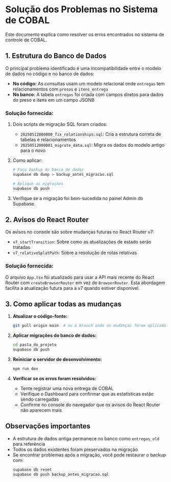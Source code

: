 # Solução dos Problemas no Sistema de COBAL

Este documento explica como resolver os erros encontrados no sistema de controle de COBAL.

## 1. Estrutura do Banco de Dados

O principal problema identificado é uma incompatibilidade entre o modelo de dados no código e no banco de dados:

- **No código:** As consultas usam um modelo relacional onde `entregas` tem relacionamentos com `presos` e `itens_entrega`
- **No banco:** A tabela `entregas` foi criada com campos diretos para dados do preso e itens em um campo JSONB

### Solução fornecida:

1. Dois scripts de migração SQL foram criados:
   - `20250512000000_fix_relationships.sql`: Cria a estrutura correta de tabelas e relacionamentos
   - `20250512000001_migrate_data.sql`: Migra os dados do modelo antigo para o novo

2. Como aplicar:
   ```bash
   # Faça backup do banco de dados
   supabase db dump > backup_antes_migracao.sql
   
   # Aplique as migrações
   supabase db push
   ```

3. Verifique se a migração foi bem-sucedida no painel Admin do Supabase.

## 2. Avisos do React Router

Os avisos no console são sobre mudanças futuras no React Router v7:
- `v7_startTransition`: Sobre como as atualizações de estado serão tratadas
- `v7_relativeSplatPath`: Sobre a resolução de rotas relativas

### Solução fornecida:

O arquivo `App.tsx` foi atualizado para usar a API mais recente do React Router com `createBrowserRouter` em vez de `BrowserRouter`. Esta abordagem facilita a atualização futura para a v7 quando estiver disponível.

## 3. Como aplicar todas as mudanças

1. **Atualizar o código-fonte:**
   ```bash
   git pull origin main  # ou o branch onde as mudanças foram aplicadas
   ```
   
2. **Aplicar migrações do banco de dados:**
   ```bash
   cd pasta_do_projeto
   supabase db push
   ```
   
3. **Reiniciar o servidor de desenvolvimento:**
   ```bash
   npm run dev
   ```

4. **Verificar se os erros foram resolvidos:**
   - Tente registrar uma nova entrega de COBAL
   - Verifique o Dashboard para confirmar que as estatísticas estão sendo carregadas
   - Confirme no console do navegador que os avisos do React Router não aparecem mais

## Observações importantes

- A estrutura de dados antiga permanece no banco como `entregas_old` para referência
- Todos os dados existentes foram preservados na migração
- Se encontrar problemas após a migração, você pode restaurar o backup com:
  ```bash
  supabase db reset
  supabase db push backup_antes_migracao.sql
  ``` 